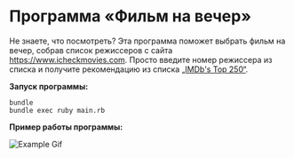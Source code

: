 # Программа «Фильм на вечер»

Не знаете, что посмотреть? Эта программа поможет выбрать фильм на вечер, 
собрав список режиссеров с сайта https://www.icheckmovies.com. Просто введите 
номер режиссера из списка и получите рекомендацию из списка 
[„IMDb's Top 250“](https://www.icheckmovies.com/lists/imdbs+top+250/).


**Запуск программы:**

```
bundle
bundle exec ruby main.rb
```

**Пример работы программы:**

![Example Gif](https://media2.giphy.com/media/A8YJfVDK7v64qkkrBR/giphy.gif?cid=790b7611bd4c90cca6e52d87d353a57f1491cbb5f443ca35&rid=giphy.gif&ct=g)
